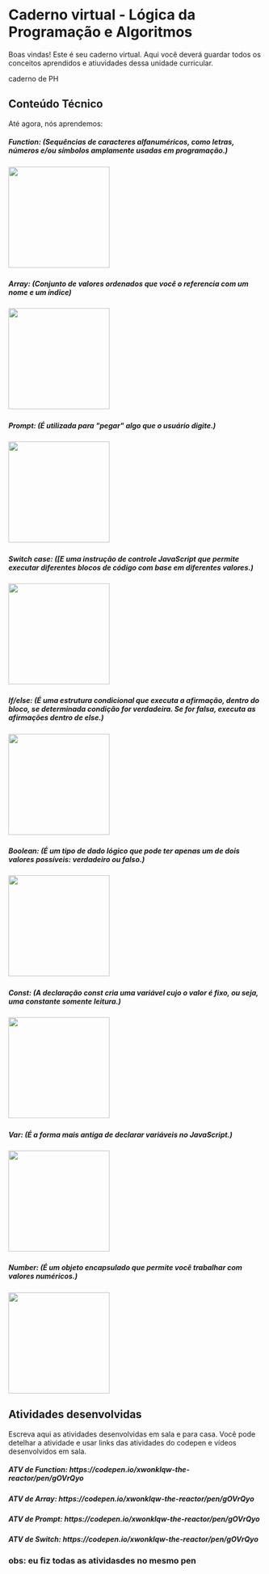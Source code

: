 # Caderno virtual - Lógica da Programação e Algoritmos
Boas vindas! Este é seu caderno virtual. Aqui você deverá guardar todos os conceitos aprendidos e atiuvidades dessa unidade curricular. 

caderno de PH
## Conteúdo Técnico
Até agora, nós aprendemos: 
<h5>Function: (Sequências de caracteres alfanuméricos, como letras, números e/ou símbolos amplamente usadas em programação.)<h5> <img src="https://miro.medium.com/v2/resize:fit:1026/1*lRCsrf5FvJH35yySp8mlxQ.png" width="200px">
<h5>Array: (Conjunto de valores ordenados que você o referencia com um nome e um índice)<h5> <img src="https://www.driven.com.br/wp-content/uploads/2023/01/array8-1024x533.png" width="200px">
<h5>Prompt: (É utilizada para "pegar" algo que o usuário digite.)<h5> <img src="https://i.ytimg.com/vi/kUDMxeTRk98/hqdefault.jpg" width="200px">
<h5>Switch case: ([E uma instrução de controle JavaScript que permite executar diferentes blocos de código com base em diferentes valores.)<h5> <img src="https://pimylifeup.com/wp-content/uploads/2022/06/JavaScript-switch-statements-Thumbnail.png" width="200px">
<h5>If/else: (É uma estrutura condicional que executa a afirmação, dentro do bloco, se determinada condição for verdadeira. Se for falsa, executa as afirmações dentro de else.)<h5> <img src="https://pimylifeup.com/wp-content/uploads/2022/04/Javascript-if-else-else-if-conditional-statements-Thumbnail-NoWM.png" width="200px">
<h5>Boolean: (É um tipo de dado lógico que pode ter apenas um de dois valores possíveis: verdadeiro ou falso.)<h5> <img src="https://miro.medium.com/v2/resize:fit:939/1*NMCiO_kFukw7hf9KgY9U9Q.png" width="200px">
<h5>Const: (A declaração const cria uma variável cujo o valor é fixo, ou seja, uma constante somente leitura.)<h5> <img src="https://i.sstatic.net/vApul.png" width="200px">
<h5>Var: (É a forma mais antiga de declarar variáveis no JavaScript.)<h5> <img src="https://miro.medium.com/v2/resize:fit:1400/1*jy1BjtcL0emVD3ahZ9JIAg.png" width="200px">
<h5>Number: (É um objeto encapsulado que permite você trabalhar com valores numéricos.)<h5> <img src="https://miro.medium.com/v2/resize:fit:1400/1*tuV0YGt4lHwoEkqPhzhKnQ.png" width="200px">


## Atividades desenvolvidas
Escreva aqui as atividades desenvolvidas em sala e para casa. Você pode detelhar a atividade e usar links das atividades do codepen e vídeos desenvolvidos em sala. 
<h5>ATV de Function: https://codepen.io/xwonklqw-the-reactor/pen/gOVrQyo <h3>
<h5>ATV de Array: https://codepen.io/xwonklqw-the-reactor/pen/gOVrQyo <h3>
<h5>ATV de Prompt: https://codepen.io/xwonklqw-the-reactor/pen/gOVrQyo <h3>
<h5>ATV de Switch: https://codepen.io/xwonklqw-the-reactor/pen/gOVrQyo <h3>
obs: eu fiz todas as atividasdes no mesmo pen
